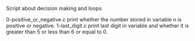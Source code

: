 Script about decision making and loops


0-positive_or_negative.c print whether the number stored in variable n is positive or negative.
1-last_digit.c print last digit in variable and whether it is greater than 5 or less than 6 or equal to 0.

